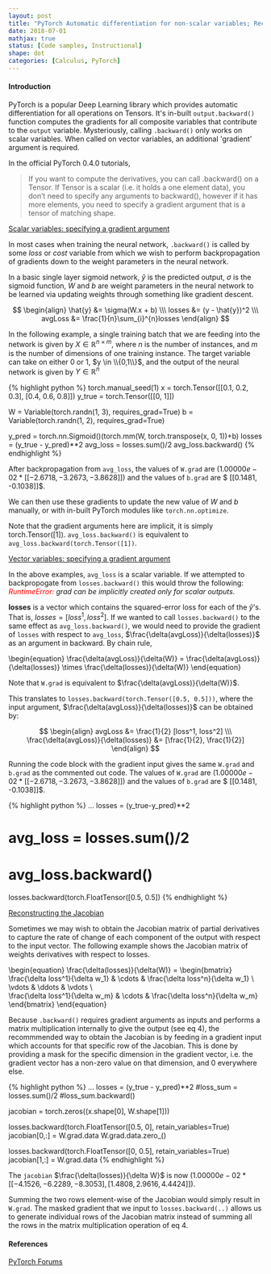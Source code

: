 ```yaml
---
layout: post
title: "PyTorch Automatic differentiation for non-scalar variables; Reconstructing the Jacobian"
date: 2018-07-01
mathjax: true
status: [Code samples, Instructional]
shape: dot
categories: [Calculus, PyTorch]
---
```


#### Introduction

PyTorch is a popular Deep Learning library which provides automatic differentiation for all operations on Tensors. It's in-built `output.backward()` function computes the gradients for all composite variables that contribute to the `output` variable. Mysteriously, calling `.backward()` only works on scalar variables. When called on vector variables, an additional 'gradient' argument is required. 

In the official PyTorch 0.4.0 tutorials, 

> If you want to compute the derivatives, you can call .backward() on a Tensor. If Tensor is a scalar (i.e. it holds a one element data), you don’t need to specify any arguments to backward(), however if it has more elements, you need to specify a gradient argument that is a tensor of matching shape.

<u>Scalar variables: specifying a gradient argument</u>

In most cases when training the neural network, `.backward()` is called by some *loss* or *cost* variable from which we wish to perform backpropagation of gradients down to the weight parameters in the neural network. 

In a basic single layer sigmoid network, $\hat{y}$ is the predicted output, $\sigma$ is the sigmoid function, $W$ and $b$ are weight parameters in the neural network to be learned via updating weights through something like gradient descent.

$$
\begin{align}
\hat{y} &= \sigma(W.x + b) \\\
losses &= (y - \hat{y})^2 \\\
avgLoss &= \frac{1}{n}\sum_{i}^{n}losses
\end{align}
$$

In the following example, a single training batch that we are feeding into the network is given by $X \in \mathbb{R}^{n\times m}$, where $n$ is the number of instances, and $m$ is the number of dimensions of one training instance. The target variable can take on either $0$ or $1$, $y \in \\{0,1\\}$, and the output of the neural network is given by $Y \in \mathbb{R}^{n}$

{% highlight python %}
torch.manual_seed(1)
x = torch.Tensor([[0.1, 0.2, 0.3], [0.4, 0.6, 0.8]])
y_true = torch.Tensor([[0, 1]])

W = Variable(torch.randn(1, 3), requires_grad=True)
b = Variable(torch.randn(1, 2), requires_grad=True)

y_pred = torch.nn.Sigmoid()(torch.mm(W, torch.transpose(x, 0, 1))+b)
losses = (y_true - y_pred)**2
avg_loss = losses.sum()/2
avg_loss.backward()
{% endhighlight %}

After backpropagation from `avg_loss`, the values of `W.grad` are $(1.00000e-02 * [[-2.6718, -3.2673, -3.8628]])$ and the values of `b.grad` are $ [[0.1481, -0.1038]]$.

We can then use these gradients to update the new value of $W$ and $b$ manually, or with in-built PyTorch modules like `torch.nn.optimize`.

Note that the gradient arguments here are implicit, it is simply torch.Tensor([1]). `avg_loss.backward()` is equivalent to `avg_loss.backward(torch.Tensor([1])`.

<u>Vector variables: specifying a gradient argument</u>

In the above examples, `avg_loss` is a scalar variable. If we attempted to backpropogate from `losses.backward()` this would throw the following: *<span style="color:red">RuntimeError:</span> grad can be implicitly created only for scalar outputs.*

**losses** is a vector which contains the squared-error loss for each of the $\hat{y}$'s. That is, $losses = [loss^1, loss^2]$. If we wanted to call `losses.backward()` to the same effect as `avg_loss.backward()`, we would need to provide the gradient of `losses` with respect to `avg_loss`, $\frac{\delta(avgLoss)}{\delta(losses)}$ as an argument in backward. By chain rule,

\begin{equation}
\frac{\delta(avgLoss)}{\delta(W)} = \frac{\delta(avgLoss)}{\delta(losses)} \times \frac{\delta(losses)}{\delta(W)} 
\end{equation}

Note that `W.grad` is equivalent to $\frac{\delta(avgLoss)}{\delta(W)}$.

This translates to `losses.backward(torch.Tensor([0.5, 0.5]))`, where the input argument, $\frac{\delta(avgLoss)}{\delta(losses)}$ can be obtained by:

$$
\begin{align}
avgLoss &= \frac{1}{2} [loss^1, loss^2] \\\
\frac{\delta(avgLoss)}{\delta(losses)} &= [\frac{1}{2}, \frac{1}{2}] 
\end{align}
$$

Running the code block with the gradient input gives the same `W.grad` and `b.grad` as the commented out code. The values of `W.grad` are $(1.00000e-02 * [[-2.6718, -3.2673, -3.8628]])$ and the values of `b.grad` are $ [[0.1481, -0.1038]]$.

{% highlight python %}
...
losses = (y_true-y_pred)**2
# avg_loss = losses.sum()/2
# avg_loss.backward()
losses.backward(torch.FloatTensor([0.5, 0.5])
{% endhighlight %}

<u>Reconstructing the Jacobian</u>

Sometimes we may wish to obtain the Jacobian matrix of partial derivatives to capture the rate of change of each component of the output with respect to the input vector. The following example shows the Jacobian matrix of weights derivatives with respect to losses.

\begin{equation}
\frac{\delta(losses)}{\delta(W)} = 
\begin{bmatrix}
\frac{\delta loss^1}{\delta w_1} & \cdots & \frac{\delta loss^n}{\delta w_1}
\\\
\vdots & \ddots & \vdots
\\\
\frac{\delta loss^1}{\delta w_m} & \cdots & \frac{\delta loss^n}{\delta w_m}
\end{bmatrix}
\end{equation}

Because `.backward()` requires gradient arguments as inputs and performs a matrix multiplication internally to give the output (see eq 4), the recommmended way to obtain the Jacobian is by feeding in a gradient input which accounts for that specific row of the Jacobian. This is done by providing a mask for the specific dimension in the gradient vector, i.e. the gradient vector has a non-zero value on that dimension, and 0 everywhere else. 

{% highlight python %}
...
losses = (y_true - y_pred)**2
#loss_sum = losses.sum()/2
#loss_sum.backward()

jacobian = torch.zeros((x.shape[0], W.shape[1]))

losses.backward(torch.FloatTensor([0.5, 0], retain_variables=True)
jacobian[0,:] = W.grad.data
W.grad.data.zero_()

losses.backward(torch.FloatTensor([0, 0.5], retain_variables=True)
jacobian[1,:] = W.grad.data
{% endhighlight %}

The `jacobian` $\frac{\delta(losses)}{\delta W}$ is now $(1.00000e-02 * [[-4.1526, -6.2289, -8.3053], [1.4808, 2.9616, 4.4424]])$. 

Summing the two rows element-wise of the Jacobian would simply result in `W.grad`. The masked gradient that we input to `losses.backward(..)` allows us to generate individual rows of the Jacobian matrix instead of summing all the rows in the matrix multiplication operation of eq 4.

#### References ####
[PyTorch Forums](https://discuss.pytorch.org/t/clarification-using-backward-on-non-scalars/1059/5)

